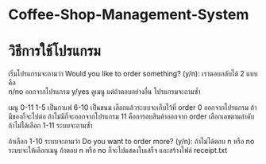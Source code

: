 # Coffee-Shop-Management-System

# วิธีการใช้โปรแกรม 
เริ่มโปรแกรมจะถามว่า Would you like to order something? (y/n): 
เราตอบกลับได้ 2 แบบคือ  
n/no ออกจากโปรแกรม
y/yes ดูเมนู
แต่ถ้าตอบอย่างอื่น โปรแกรมจะถามซ้ำ

เมนู 0-11
    1-5 เป็นกาแฟ
    6-10 เป็นขนม
เลือกแล้วระบบจะเก็บไว้ที่ order
    0 ออกจากโปรแกรม 
ถ้ามีของก็จะไปต่อ
ถ้าไม่มีก็จะออกจากโปรแกรม
    11 คือการลบสินค้าออกจาก order
เลือกเลขตามลำดับ
    ถ้าไม่ได้เลือก 1-11 ระบบจะถามซ้ำ

ถ้าเลือก 1-10 ระบบจะถามว่า Do you want to order more? (y/n):
ถ้าไม่ได้ตอบ n หรือ no ระบบจะให้เลือกเมนู
ถ้าตอบ n หรือ no ก็จะไปแสดงใบเสร็จ
และสร้างไฟล์ receipt.txt
